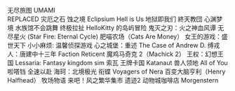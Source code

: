 无尽旅图
UMAMI            
REPLACED
灾厄之石
蚀之境 Eclipsium
Hell is Us 地狱即我们
終天教団
心渊梦境
水族馆不会跳舞
 终极拉扯
HelloKitty 的岛屿冒险
 鬼灭之刃：火之神血风谭
无尽星火 (Star Fire: Eternal Cycle)
肥喵农场（Cats Are Money）
女王的游戏：盛世天下
 小小麻烦: 温馨侦探游戏
心之城堡：重述
 The Case of Andrew D.
缚戎人：唐建中十三年
Faction Reticent
 魔鸡马奇克 2（Machick 2）
王权：幻想王国
Lessaria: Fantasy kingdom sim
索瓦
 王牌卡国
Katanaut
 兽人领地
All of You
 啦嗒铛
全速以赴
海珂：北境极光
衔蝶
Voyagers of Nera
百变大脑亨利（Henry Halfhead）
牧场物语 来吧！风之繁华集市
遗迹2
动物城咖啡店
Morgenstern